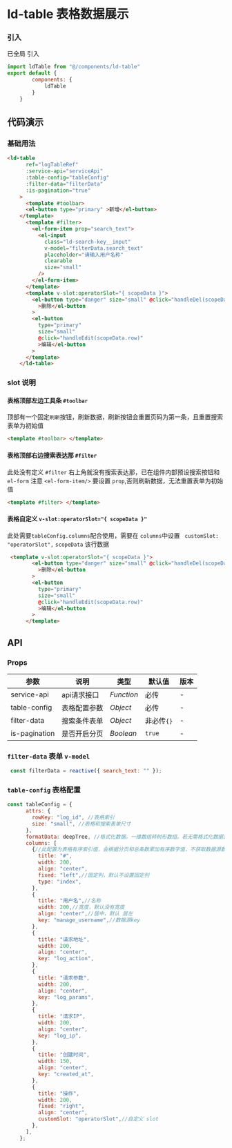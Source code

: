 # ld-table 表格数据展示


### 引入

已全局 引入

```js
import ldTable from "@/components/ld-table"
export default {
		components: {
			ldTable
		}
	}
```

## 代码演示

### 基础用法

```html
<ld-table
      ref="logTableRef"
      :service-api="serviceApi"
      :table-config="tableConfig"
      :filter-data="filterData"
      :is-pagination="true"
    >
      <template #toolbar>
      <el-button type="primary" >新增</el-button>
    </template>
      <template #filter>
        <el-form-item prop="search_text">
          <el-input
            class="ld-search-key__input"
            v-model="filterData.search_text"
            placeholder="请输入用户名称"
            clearable
            size="small"
          />
        </el-form-item>
      </template>
      <template v-slot:operatorSlot="{ scopeData }">
        <el-button type="danger" size="small" @click="handleDel(scopeData.row)"
          >删除</el-button
        >
        <el-button
          type="primary"
          size="small"
          @click="handleEdit(scopeData.row)"
          >编辑</el-button
        >
      </template>
    </ld-table>
```
### slot 说明

#### 表格顶部左边工具条 `#toolbar`

顶部有一个固定`刷新`按钮，刷新数据，刷新按钮会重置页码为第一条，且重置搜索表单为初始值
```html
<template #toolbar> </template>
```
#### 表格顶部右边搜索表达那 `#filter`

此处没有定义 `#filter` 右上角就没有搜索表达那，已在组件内部预设搜索按钮和`el-form`
注意 `<el-form-item/>` 要设置 `prop`,否则刷新数据，无法重置表单为初始值
```html
<template #filter> </template>
```

#### 表格自定义 `v-slot:operatorSlot="{ scopeData }"`
此处需要`tableConfig.columns`配合使用，需要在 `columns`中设置 ` customSlot: "operatorSlot",`
`scopeData` 该行数据
```html
 <template v-slot:operatorSlot="{ scopeData }">
        <el-button type="danger" size="small" @click="handleDel(scopeData.row)"
          >删除</el-button
        >
        <el-button
          type="primary"
          size="small"
          @click="handleEdit(scopeData.row)"
          >编辑</el-button
        >
      </template>
```



## API

### Props

| 参数 | 说明 | 类型 | 默认值 | 版本 |
|-----------|-----------|-----------|-------------|-------------|
| service-api | api请求接口 | *Function* | 必传 | - |
| table-config | 表格配置参数 | *Object* | 必传 | - |
| filter-data | 搜索条件表单 | *Object* | 非必传`{}` | - |
| is-pagination | 是否开启分页 | *Boolean* | `true` | - |

### `filter-data` 表单 `v-model`

```javascript
 const filterData = reactive({ search_text: "" });
```
### `table-config` 表格配置

```javascript
const tableConfig = {
      attrs: {
        rowKey: "log_id", //表格索引
        size: "small", //表格和搜索表单尺寸
      },
      formatData: deepTree, //格式化数据，一维数组转树形数组。若无需格式化数据源，此配置无需填写
      columns: [
        {//此配置为表格有序索引值，会根据分页和总条数累加有序数字值，不获取数据源数据。type 必须设置为“index”
          title: "#",
          width: 200,
          align: "center",
          fixed: "left",//固定列，默认不设置固定列
          type: "index",
        },
        {
          title: "用户名",//名称
          width: 200,//宽度，默认没有宽度
          align: "center",//居中，默认 居左
          key: "manage_username",//数据源key
        },
        {
          title: "请求地址",
          width: 200,
          align: "center",
          key: "log_action",
        },
        {
          title: "请求参数",
          width: 200,
          align: "center",
          key: "log_params",
        },
        {
          title: "请求IP",
          width: 200,
          align: "center",
          key: "log_ip",
        },
        {
          title: "创建时间",
          width: 150,
          align: "center",
          key: "created_at",
        },
        {
          title: "操作",
          width: 200,
          fixed: "right",
          align: "center",
          customSlot: "operatorSlot",//自定义 slot
        },
      ],
    };
```




